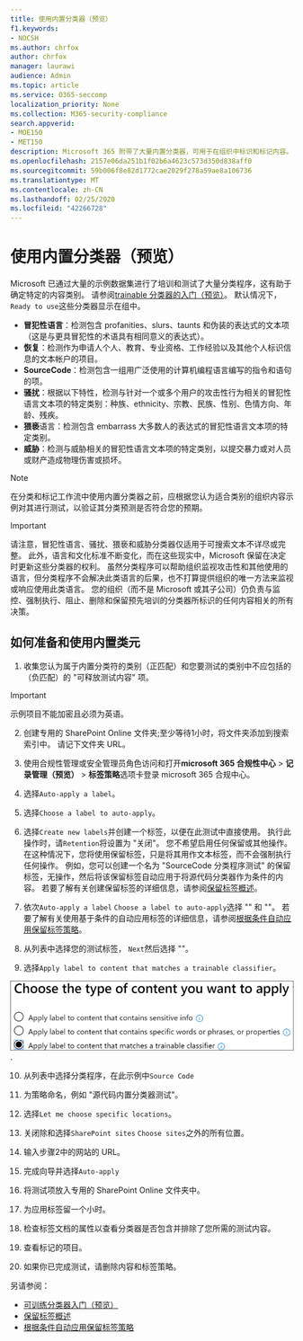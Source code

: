 ```yaml
---
title: 使用内置分类器（预览）
f1.keywords:
- NOCSH
ms.author: chrfox
author: chrfox
manager: laurawi
audience: Admin
ms.topic: article
ms.service: O365-seccomp
localization_priority: None
ms.collection: M365-security-compliance
search.appverid:
- MOE150
- MET150
description: Microsoft 365 附带了大量内置分类器，可用于在组织中标识和标记内容。 本主题介绍如何准备使用这些分类器。
ms.openlocfilehash: 2157e06da251b1f02b6a4623c573d350d838aff0
ms.sourcegitcommit: 59b006f8e82d1772cae2029f278a59ae8a106736
ms.translationtype: MT
ms.contentlocale: zh-CN
ms.lasthandoff: 02/25/2020
ms.locfileid: "42266728"
---
```

# <a name="using-a-built-in-classifier-preview"></a>使用内置分类器（预览）

Microsoft 已通过大量的示例数据集进行了培训和测试了大量分类程序，这有助于确定特定的内容类别。 请参阅[trainable 分类器的入门（预览）](classifier-getting-started-with.md)。 默认情况下， `Ready to use`这些分类器显示在组中。

- **冒犯性语言**：检测包含 profanities、slurs、taunts 和伪装的表达式的文本项（这是与更具冒犯性的术语具有相同意义的表达式）。
- **恢复**：检测作为申请人个人、教育、专业资格、工作经验以及其他个人标识信息的文本帐户的项目。
- **SourceCode**：检测包含一组用广泛使用的计算机编程语言编写的指令和语句的项。
- **骚扰**：根据以下特性，检测与针对一个或多个用户的攻击性行为相关的冒犯性语言文本项的特定类别：种族、ethnicity、宗教、民族、性别、色情方向、年龄、残疾。
- **猥亵**语言：检测包含 embarrass 大多数人的表达式的冒犯性语言文本项的特定类别。
- **威胁**：检测与威胁相关的冒犯性语言文本项的特定类别，以提交暴力或对人员或财产造成物理伤害或损坏。

> [!NOTE]
> 在分类和标记工作流中使用内置分类器之前，应根据您认为适合类别的组织内容示例对其进行测试，以验证其分类预测是否符合您的预期。

> [!IMPORTANT]
> 请注意，冒犯性语言、骚扰、猥亵和威胁分类器仅适用于可搜索文本不详尽或完整。 此外，语言和文化标准不断变化，而在这些现实中，Microsoft 保留在决定时更新这些分类器的权利。 虽然分类程序可以帮助组织监视攻击性和其他使用的语言，但分类程序不会解决此类语言的后果，也不打算提供组织的唯一方法来监视或响应使用此类语言。 您的组织（而不是 Microsoft 或其子公司）仍负责与监控、强制执行、阻止、删除和保留预先培训的分类器所标识的任何内容相关的所有决策。

## <a name="how-to-prepare-for-and-use-a-built-in-classifier"></a>如何准备和使用内置类元

1. 收集您认为属于内置分类符的类别（正匹配）和您要测试的类别中不应包括的（负匹配）的 "可释放测试内容" 项。

> [!IMPORTANT]
> 示例项目不能加密且必须为英语。

2. 创建专用的 SharePoint Online 文件夹;至少等待1小时，将文件夹添加到搜索索引中。 请记下文件夹 URL。

3. 使用合规性管理或安全管理员角色访问和打开**microsoft 365 合规性中心** > **记录管理（预览）** > **标签策略**选项卡登录 microsoft 365 合规中心。

4. 选择`Auto-apply a label`。

5. 选择`Choose a label to auto-apply`。

6. 选择`Create new labels`并创建一个标签，以便在此测试中直接使用。 执行此操作时，请`Retention`将设置为 "关闭"。 您不希望启用任何保留或其他操作。 在这种情况下，您将使用保留标签，只是将其用作文本标签，而不会强制执行任何操作。 例如，您可以创建一个名为 "SourceCode 分类程序测试" 的保留标签，无操作，然后将该保留标签自动应用于将源代码分类器作为条件的内容。 若要了解有关创建保留标签的详细信息，请参阅[保留标签概述](labels.md)。
  
7. 依次`Auto-apply a label` `Choose a label to auto-apply`选择 "" 和 ""。 若要了解有关使用基于条件的自动应用标签的详细信息，请参阅[根据条件自动应用保留标签策略](labels.md#applying-a-retention-label-automatically-based-on-conditions)。

8. 从列表中选择您的测试标签， `Next`然后选择 ""。

9. 选择`Apply label to content that matches a trainable classifier`。

![选择类元作为条件](../media/classifier-pre-trained-apply-label-match-trainable-classifier.png).

10. 从列表中选择分类程序，在此示例中`Source Code`

11. 为策略命名，例如 "源代码内置分类器测试"。

12. 选择`Let me choose specific locations`。

13. 关闭除和选择`SharePoint sites` `Choose sites`之外的所有位置。

14. 输入步骤2中的网站的 URL。

15. 完成向导并选择`Auto-apply`

16. 将测试项放入专用的 SharePoint Online 文件夹中。

17. 为应用标签留一个小时。

18. 检查标签文档的属性以查看分类器是否包含并排除了您所需的测试内容。

19. 查看标记的项目。

20. 如果你已完成测试，请删除内容和标签策略。

另请参阅：

- [可训练分类器入门（预览）](classifier-getting-started-with.md)
- [保留标签概述](labels.md)
- [根据条件自动应用保留标签策略](labels.md#applying-a-retention-label-automatically-based-on-conditions)
